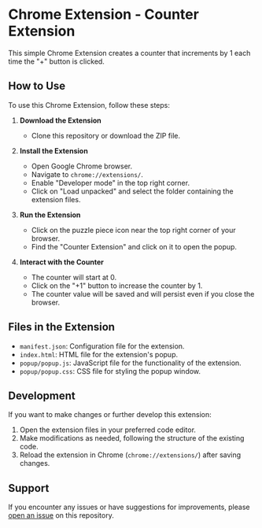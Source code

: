 # Chrome Extension - Counter Extension

This simple Chrome Extension creates a counter that increments by 1 each time the "+" button is clicked.

## How to Use

To use this Chrome Extension, follow these steps:

1. **Download the Extension**
   - Clone this repository or download the ZIP file.

2. **Install the Extension**
   - Open Google Chrome browser.
   - Navigate to `chrome://extensions/`.
   - Enable "Developer mode" in the top right corner.
   - Click on "Load unpacked" and select the folder containing the extension files.

3. **Run the Extension**
   - Click on the puzzle piece icon near the top right corner of your browser.
   - Find the "Counter Extension" and click on it to open the popup.
  
4. **Interact with the Counter**
   - The counter will start at 0.
   - Click on the "+1" button to increase the counter by 1.
   - The counter value will be saved and will persist even if you close the browser.

## Files in the Extension

- `manifest.json`: Configuration file for the extension.
- `index.html`: HTML file for the extension's popup.
- `popup/popup.js`: JavaScript file for the functionality of the extension.
- `popup/popup.css`: CSS file for styling the popup window.

## Development

If you want to make changes or further develop this extension:

1. Open the extension files in your preferred code editor.
2. Make modifications as needed, following the structure of the existing code.
3. Reload the extension in Chrome (`chrome://extensions/`) after saving changes.

## Support

If you encounter any issues or have suggestions for improvements, please [open an issue](https://github.com/farit235/ai-noter) on this repository.
